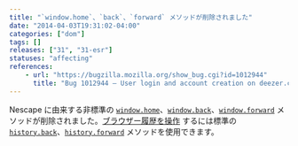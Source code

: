 ```yaml
---
title: "`window.home`、`back`、`forward` メソッドが削除されました"
date: "2014-04-03T19:31:02-04:00"
categories: ["dom"]
tags: []
releases: ["31", "31-esr"]
statuses: "affecting"
references:
    - url: "https://bugzilla.mozilla.org/show_bug.cgi?id=1012944"
      title: "Bug 1012944 – User login and account creation on deezer.com broken since Firefox 30.0b1, say home.display is not a function"
---
```

Nescape に由来する非標準の [`window.home`](https://developer.mozilla.org/docs/Web/API/window.home)、[`window.back`](https://developer.mozilla.org/docs/Web/API/window.back)、[`window.forward`](https://developer.mozilla.org/docs/Web/API/window.forward) メソッドが削除されました。[ブラウザー履歴を操作](https://developer.mozilla.org/docs/Web/Guide/API/DOM/Manipulating_the_browser_history) するには標準の [`history.back`](https://developer.mozilla.org/docs/Web/API/history.back)、[`history.forward`](https://developer.mozilla.org/docs/Web/API/history.forward) メソッドを使用できます。
